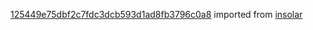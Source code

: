 [125449e75dbf2c7fdc3dcb593d1ad8fb3796c0a8](https://github.com/insolar/insolar/commit/125449e75dbf2c7fdc3dcb593d1ad8fb3796c0a8) imported from [insolar](https://github.com/insolar/insolar)

